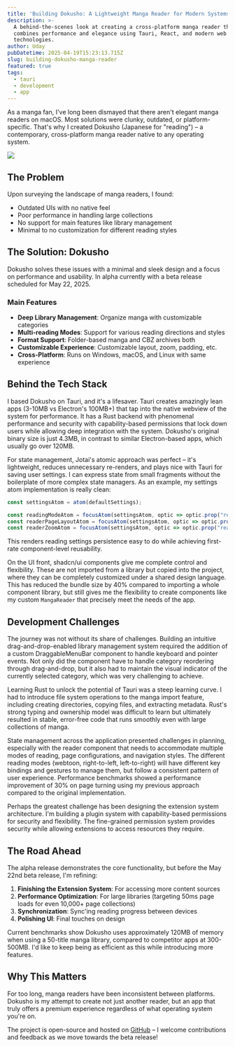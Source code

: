 ```yaml
---
title: 'Building Dokusho: A Lightweight Manga Reader for Modern Systems'
description: >-
  A behind-the-scenes look at creating a cross-platform manga reader that
  combines performance and elegance using Tauri, React, and modern web
  technologies.
author: Uday
pubDatetime: 2025-04-19T15:23:13.715Z
slug: building-dokusho-manga-reader
featured: true
tags:
  - tauri
  - development
  - app
---
```


As a manga fan, I've long been dismayed that there aren't elegant manga readers on macOS. Most solutions were clunky, outdated, or platform-specific. That's why I created Dokusho (Japanese for "reading") – a contemporary, cross-platform manga reader native to any operating system.

![](https://res.cloudinary.com/dmqn4aaos/image/upload/v1745077129/blog/SCR-20250419-knmq_rpayou.avif)

## The Problem

Upon surveying the landscape of manga readers, I found:

* Outdated UIs with no native feel
* Poor performance in handling large collections
* No support for main features like library management
* Minimal to no customization for different reading styles

## The Solution: Dokusho

Dokusho solves these issues with a minimal and sleek design and a focus on performance and usability. In alpha currently with a beta release scheduled for May 22, 2025.

### Main Features

* **Deep Library Management**: Organize manga with customizable categories
* **Multi-reading Modes**: Support for various reading directions and styles
* **Format Support**: Folder-based manga and CBZ archives both
* **Customizable Experience**: Customizable layout, zoom, padding, etc.
* **Cross-Platform**: Runs on Windows, macOS, and Linux with same experience

## Behind the Tech Stack

I based Dokusho on Tauri, and it's a lifesaver. Tauri creates amazingly lean apps (3-10MB vs Electron's 100MB+) that tap into the native webview of the system for performance. It has a Rust backend with phenomenal performance and security with capability-based permissions that lock down users while allowing deep integration with the system. Dokusho's original binary size is just 4.3MB, in contrast to similar Electron-based apps, which usually go over 120MB.

For state management, Jotai's atomic approach was perfect – it's lightweight, reduces unnecessary re-renders, and plays nice with Tauri for saving user settings. I can express state from small fragments without the boilerplate of more complex state managers. As an example, my settings atom implementation is really clean:

```javascript
const settingsAtom = atom(defaultSettings);

const readingModeAtom = focusAtom(settingsAtom, optic => optic.prop("reading_mode"));
const readerPageLayoutAtom = focusAtom(settingsAtom, optic => optic.prop("reading_page_layout"));
const readerZoomAtom = focusAtom(settingsAtom, optic => optic.prop("reader_zoom"));
```

This renders reading settings persistence easy to do while achieving first-rate component-level reusability.

On the UI front, shadcn/ui components give me complete control and flexibility. These are not imported from a library but copied into the project, where they can be completely customized under a shared design language. This has reduced the bundle size by 40% compared to importing a whole component library, but still gives me the flexibility to create components like my custom `MangaReader` that precisely meet the needs of the app.

## Development Challenges

The journey was not without its share of challenges. Building an intuitive drag-and-drop-enabled library management system required the addition of a custom DraggableMenuBar component to handle keyboard and pointer events. Not only did the component have to handle category reordering through drag-and-drop, but it also had to maintain the visual indicator of the currently selected category, which was very challenging to achieve.

Learning Rust to unlock the potential of Tauri was a steep learning curve. I had to introduce file system operations to the manga import feature, including creating directories, copying files, and extracting metadata. Rust's strong typing and ownership model was difficult to learn but ultimately resulted in stable, error-free code that runs smoothly even with large collections of manga.

State management across the application presented challenges in planning, especially with the reader component that needs to accommodate multiple modes of reading, page configurations, and navigation styles. The different reading modes (webtoon, right-to-left, left-to-right) will have different key bindings and gestures to manage them, but follow a consistent pattern of user experience. Performance benchmarks showed a performance improvement of 30% on page turning using my previous approach compared to the original implementation.

Perhaps the greatest challenge has been designing the extension system architecture. I'm building a plugin system with capability-based permissions for security and flexibility. The fine-grained permission system provides security while allowing extensions to access resources they require.

## The Road Ahead

The alpha release demonstrates the core functionality, but before the May 22nd beta release, I'm refining:

1. **Finishing the Extension System**: For accessing more content sources
2. **Performance Optimization**: For large libraries (targeting 50ms page loads for even 10,000+ page collections)
3. **Synchronization**: Sync'ing reading progress between devices
4. **Polishing UI**: Final touches on design

Current benchmarks show Dokusho uses approximately 120MB of memory when using a 50-title manga library, compared to competitor apps at 300-500MB. I'd like to keep being as efficient as this while introducing more features.

## Why This Matters

For too long, manga readers have been inconsistent between platforms. Dokusho is my attempt to create not just another reader, but an app that truly offers a premium experience regardless of what operating system you're on.

The project is open-source and hosted on [GitHub](https://github.com/dokushoapp/dokusho) – I welcome contributions and feedback as we move towards the beta release!
